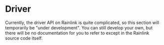 # Driver
Currently, the driver API on Rainlink is quite complicated, so this section will temporarily be "under development". You can still develop your own, but there will be no documentation for you to refer to except in the Rainlink source code itself.